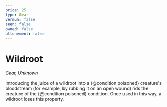 ```yaml
---
price: 25
type: Gear
vermun: false
seen: false
owned: false
attunement: false
---
```

# Wildroot

*Gear, Unknown*

Introducing the juice of a wildroot into a {@condition poisoned} creature's bloodstream (for example, by rubbing it on an open wound) rids the creature of the {@condition poisoned} condition. Once used in this way, a wildroot loses this property.